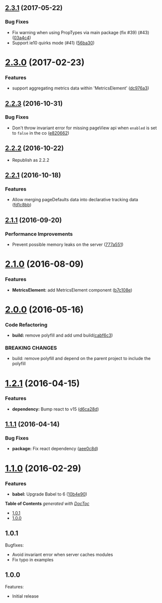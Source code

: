 <a name="2.3.1"></a>
## [2.3.1](https://github.com/nfl/react-metrics/compare/v2.3.0...v2.3.1) (2017-05-22)


### Bug Fixes

* Fix warning when using PropTypes via main package (fix #39) (#43) ([03a4c4](https://github.com/nfl/react-metrics/commit/03a4c4d1b8025f635b35aaddea354982cf877805))
* Support ie10 quirks mode (#41) ([56ba30](https://github.com/nfl/react-metrics/commit/56ba305c4304ba3d8efbf8c8c0a99932d61734fd))


<a name="2.3.0"></a>
# [2.3.0](https://github.com/nfl/react-metrics/compare/v2.2.3...v2.3.0) (2017-02-23)


### Features

* support aggregating metrics data within 'MetricsElement' ([dc976a3](https://github.com/nfl/react-metrics/commit/dc976a3))



<a name="2.2.3"></a>
## [2.2.3](https://github.com/nfl/react-metrics/compare/v2.2.2...v2.2.3) (2016-10-31)


### Bug Fixes

* Don't throw invariant error for missing pageView api when `enabled` is set to `false` in the co ([e820662](https://github.com/nfl/react-metrics/commit/e820662))



<a name="2.2.2"></a>
## [2.2.2](https://github.com/nfl/react-metrics/compare/v2.2.1...v2.2.2) (2016-10-22)

* Republish as 2.2.2

<a name="2.2.1"></a>
## [2.2.1](https://github.com/nfl/react-metrics/compare/v2.1.1...v2.2.1) (2016-10-18)


### Features

* Allow merging pageDefaults data into declarative tracking data ([fd1c8bb](https://github.com/nfl/react-metrics/commit/fd1c8bb))



<a name="2.1.1"></a>
## [2.1.1](https://github.com/nfl/react-metrics/compare/v2.1.0...v2.1.1) (2016-09-20)


### Performance Improvements

* Prevent possible memory leaks on the server ([777a551](https://github.com/nfl/react-metrics/commit/777a551))



<a name="2.1.0"></a>
# [2.1.0](https://github.com/nfl/react-metrics/compare/v2.0.0...v2.1.0) (2016-08-09)


### Features

* **MetricsElement:** add MetricsElement component ([b7c108e](https://github.com/nfl/react-metrics/commit/b7c108e))



<a name="2.0.0"></a>
# [2.0.0](https://github.com/nfl/react-metrics/compare/v1.2.1...v2.0.0) (2016-05-16)


### Code Refactoring

* **build:** remove polyfill and add umd build([cabf6c3](https://github.com/nfl/react-metrics/commit/cabf6c3))


### BREAKING CHANGES

* build: remove polyfill and depend on the parent project to include the polyfill



<a name="1.2.1"></a>
# [1.2.1](https://github.com/nfl/react-metrics/compare/1.1.1...v1.2.1) (2016-04-15)


### Features

* **dependency:** Bump react to v15 ([d6ca28d](https://github.com/nfl/react-metrics/commit/d6ca28d))




<a name="1.1.1"></a>
## [1.1.1](https://github.com/nfl/react-metrics/compare/1.1.0...v1.1.1) (2016-04-14)


### Bug Fixes

* **package:** Fix react dependency ([aee0c8d](https://github.com/nfl/react-metrics/commit/aee0c8d))



<a name="1.1.0"></a>
# [1.1.0](https://github.com/nfl/react-metrics/compare/1.0.1...v1.1.0) (2016-02-29)


### Features

* **babel:** Upgrade Babel to 6 ([10b4e90](https://github.com/nfl/react-metrics/commit/10b4e90))



<!-- START doctoc generated TOC please keep comment here to allow auto update -->
<!-- DON'T EDIT THIS SECTION, INSTEAD RE-RUN doctoc TO UPDATE -->
**Table of Contents**  *generated with [DocToc](https://github.com/thlorenz/doctoc)*

- [1.0.1](#101)
- [1.0.0](#100)

<!-- END doctoc generated TOC please keep comment here to allow auto update -->

## 1.0.1

Bugfixes:

  - Avoid invariant error when server caches modules
  - Fix typo in examples

## 1.0.0

Features:

  - Initial release
